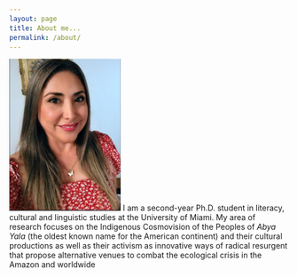 ```yaml
---
layout: page
title: About me...
permalink: /about/
---
```


![Luli Schmader](https://github.com/lulischmader/lulischmader.github.io/blob/master/images/Luli.png) I am a second-year Ph.D. student in literacy, cultural and linguistic studies at the University of Miami. My area of research focuses on the Indigenous Cosmovision of the Peoples of *Abya Yala* (the oldest known name for the American continent) and their cultural productions as well as their activism as innovative ways of radical resurgent that propose alternative venues to combat the ecological crisis in the Amazon and worldwide
